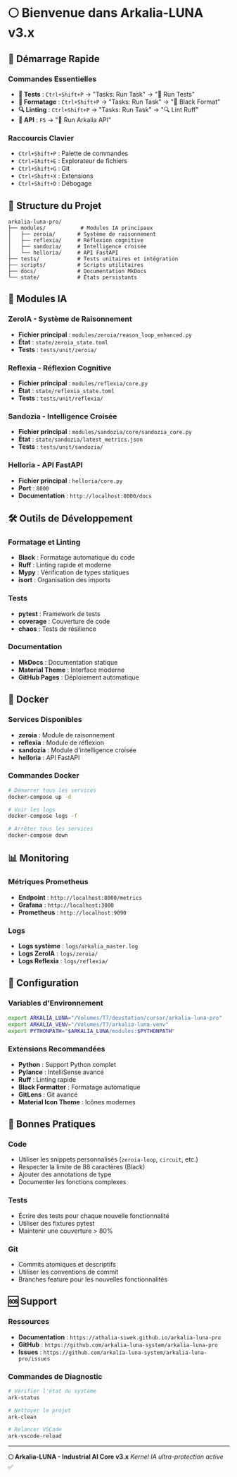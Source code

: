 # 🌕 Bienvenue dans Arkalia-LUNA v3.x

## 🚀 Démarrage Rapide

### Commandes Essentielles
- **🧪 Tests** : `Ctrl+Shift+P` → "Tasks: Run Task" → "🧪 Run Tests"
- **🎨 Formatage** : `Ctrl+Shift+P` → "Tasks: Run Task" → "🎨 Black Format"
- **🔍 Linting** : `Ctrl+Shift+P` → "Tasks: Run Task" → "🔍 Lint Ruff"
- **🚀 API** : `F5` → "🚀 Run Arkalia API"

### Raccourcis Clavier
- `Ctrl+Shift+P` : Palette de commandes
- `Ctrl+Shift+E` : Explorateur de fichiers
- `Ctrl+Shift+G` : Git
- `Ctrl+Shift+X` : Extensions
- `Ctrl+Shift+D` : Débogage

## 📁 Structure du Projet

```
arkalia-luna-pro/
├── modules/           # Modules IA principaux
│   ├── zeroia/       # Système de raisonnement
│   ├── reflexia/     # Réflexion cognitive
│   ├── sandozia/     # Intelligence croisée
│   └── helloria/     # API FastAPI
├── tests/            # Tests unitaires et intégration
├── scripts/          # Scripts utilitaires
├── docs/             # Documentation MkDocs
└── state/            # États persistants
```

## 🧠 Modules IA

### ZeroIA - Système de Raisonnement
- **Fichier principal** : `modules/zeroia/reason_loop_enhanced.py`
- **État** : `state/zeroia_state.toml`
- **Tests** : `tests/unit/zeroia/`

### Reflexia - Réflexion Cognitive
- **Fichier principal** : `modules/reflexia/core.py`
- **État** : `state/reflexia_state.toml`
- **Tests** : `tests/unit/reflexia/`

### Sandozia - Intelligence Croisée
- **Fichier principal** : `modules/sandozia/core/sandozia_core.py`
- **État** : `state/sandozia/latest_metrics.json`
- **Tests** : `tests/unit/sandozia/`

### Helloria - API FastAPI
- **Fichier principal** : `helloria/core.py`
- **Port** : `8000`
- **Documentation** : `http://localhost:8000/docs`

## 🛠️ Outils de Développement

### Formatage et Linting
- **Black** : Formatage automatique du code
- **Ruff** : Linting rapide et moderne
- **Mypy** : Vérification de types statiques
- **isort** : Organisation des imports

### Tests
- **pytest** : Framework de tests
- **coverage** : Couverture de code
- **chaos** : Tests de résilience

### Documentation
- **MkDocs** : Documentation statique
- **Material Theme** : Interface moderne
- **GitHub Pages** : Déploiement automatique

## 🐳 Docker

### Services Disponibles
- **zeroia** : Module de raisonnement
- **reflexia** : Module de réflexion
- **sandozia** : Module d'intelligence croisée
- **helloria** : API FastAPI

### Commandes Docker
```bash
# Démarrer tous les services
docker-compose up -d

# Voir les logs
docker-compose logs -f

# Arrêter tous les services
docker-compose down
```

## 📊 Monitoring

### Métriques Prometheus
- **Endpoint** : `http://localhost:8000/metrics`
- **Grafana** : `http://localhost:3000`
- **Prometheus** : `http://localhost:9090`

### Logs
- **Logs système** : `logs/arkalia_master.log`
- **Logs ZeroIA** : `logs/zeroia/`
- **Logs Reflexia** : `logs/reflexia/`

## 🔧 Configuration

### Variables d'Environnement
```bash
export ARKALIA_LUNA="/Volumes/T7/devstation/cursor/arkalia-luna-pro"
export ARKALIA_VENV="/Volumes/T7/arkalia-luna-venv"
export PYTHONPATH="$ARKALIA_LUNA/modules:$PYTHONPATH"
```

### Extensions Recommandées
- **Python** : Support Python complet
- **Pylance** : IntelliSense avancé
- **Ruff** : Linting rapide
- **Black Formatter** : Formatage automatique
- **GitLens** : Git avancé
- **Material Icon Theme** : Icônes modernes

## 🎯 Bonnes Pratiques

### Code
- Utiliser les snippets personnalisés (`zeroia-loop`, `circuit`, etc.)
- Respecter la limite de 88 caractères (Black)
- Ajouter des annotations de type
- Documenter les fonctions complexes

### Tests
- Écrire des tests pour chaque nouvelle fonctionnalité
- Utiliser des fixtures pytest
- Maintenir une couverture > 80%

### Git
- Commits atomiques et descriptifs
- Utiliser les conventions de commit
- Branches feature pour les nouvelles fonctionnalités

## 🆘 Support

### Ressources
- **Documentation** : `https://athalia-siwek.github.io/arkalia-luna-pro`
- **GitHub** : `https://github.com/arkalia-luna-system/arkalia-luna-pro`
- **Issues** : `https://github.com/arkalia-luna-system/arkalia-luna-pro/issues`

### Commandes de Diagnostic
```bash
# Vérifier l'état du système
ark-status

# Nettoyer le projet
ark-clean

# Relancer VSCode
ark-vscode-reload
```

---

**🌕 Arkalia-LUNA - Industrial AI Core v3.x**
*Kernel IA ultra-protection active* ✅

